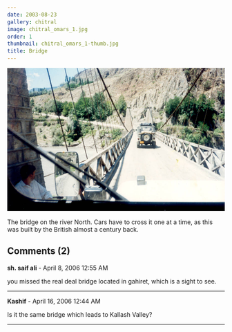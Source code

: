 ```yaml
---
date: 2003-08-23
gallery: chitral
image: chitral_omars_1.jpg
order: 1
thumbnail: chitral_omars_1-thumb.jpg
title: Bridge
---
```


![Bridge](./chitral_omars_1.jpg)

The bridge on the river North. Cars have to cross it one at a time, as this was built by the British almost a century back.

<div id="comments">

## Comments (2)

**sh. saif ali** - April  8, 2006 12:55 AM

you missed the real deal bridge located in gahiret, which is a sight to see.

---

**Kashif** - April 16, 2006 12:44 AM

Is it the same bridge which leads to Kallash Valley?

---

</div>